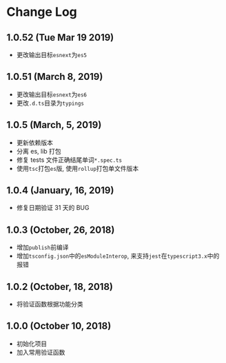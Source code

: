 # Change Log

## 1.0.52 (Tue Mar 19 2019)

-   更改输出目标`esnext`为`es5`

## 1.0.51 (March 8, 2019)

-   更改输出目标`esnext`为`es6`
-   更改`.d.ts`目录为`typings`

## 1.0.5 (March, 5, 2019)

-   更新依赖版本
-   分离 es, lib 打包
-   修复 tests 文件正确结尾单词`*.spec.ts`
-   使用`tsc`打包`es`版, 使用`rollup`打包单文件版本

## 1.0.4 (January, 16, 2019)

-   修复日期验证 31 天的 BUG

## 1.0.3 (October, 26, 2018)

-   增加`publish`前编译
-   增加`tsconfig.json`中的`esModuleInterop`, 来支持`jest`在`typescript3.x`中的报错

## 1.0.2 (October, 18, 2018)

-   将验证函数根据功能分类

## 1.0.0 (October 10, 2018)

-   初始化项目
-   加入常用验证函数
